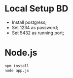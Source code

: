 # Local Setup BD
- Install postgress;
- Set 1234 as password;
- Set 5432 as running port;

# Node.js
```sh
npm install
node app.js
```